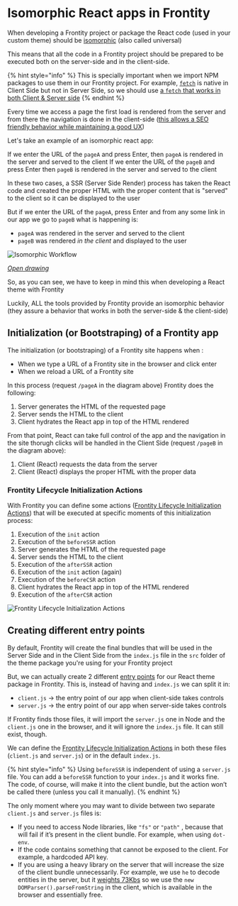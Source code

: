 # Isomorphic React apps in Frontity

When developing a Frontity project or package the React code (used in your custom theme) should be [isomorphic](https://www.smashingmagazine.com/2015/04/react-to-the-future-with-isomorphic-apps/) (also called universal) 

This means that all the code in a Frontity project should be prepared to be executed both on the server-side and in the client-side.

{% hint style="info" %}
This is specially important when we import NPM packages to use them in our Frontity project. For example, [`fetch`](https://developer.mozilla.org/en-US/docs/Web/API/Fetch_API/Using_Fetch) is native in Client Side but not in Server Side, so we should use [a `fetch` that works in both Client & Server side](https://api.frontity.org/frontity-packages/core-package/frontity#fetch) 
{% endhint %}

Every time we access a page the first load is rendered from the server and from there the navigation is done in the client-side ([this allows a SEO friendly behavior while maintaining a good UX](https://medium.com/capital-one-tech/why-everyone-is-talking-about-isomorphic-universal-javascript-and-why-it-matters-38c07c87905))

Let's take an example of an isomorphic react app:

If we enter the URL of the `pageA` and press Enter, then `pageA` is rendered in the server and served to the client
If we enter the URL of the `pageB` and press Enter then `pageB` is rendered in the server and served to the client

In these two cases, a SSR (Server Side Render) process has taken the React code and created the proper HTML with the proper content that is "served" to the client so it can be displayed to the user

But if we enter the URL of the `pageA`, press Enter and from any some link in our app we go to `pageB` what is happening is:
-  `pageA` was rendered in the server and served to the client
-  `pageB` was rendered *in the client* and displayed to the user

![Isomorphic Workflow](https://frontity.org/wp-content/uploads/2021/06/frontity-react-isomorphic-apps-.png) 

*[Open drawing](https://excalidraw.com/#json=6616620059328512,rwp6fVWHxGIgvfE0aYZvFQ)*

So, as you can see, we have to keep in mind this when developing a React theme with Frontity

Luckily, ALL the tools provided by Frontity provide an isomorphic behavior (they assure a behavior that works in both the server-side & the client-side)

## Initialization (or Bootstraping) of a Frontity app

The initialization (or bootstraping) of a Frontity site happens when :

- When we type a URL of a Frontity site in the browser and click enter 
- When we reload a URL of a Frontity site

In this process (request `/pageA` in the diagram above) Frontity does the following:
1. Server generates the HTML of the requested page
1. Server sends the HTML to the client
1. Client hydrates the React app in top of the HTML rendered

From that point, React can take full control of the app and the navigation in the site thorugh clicks will be handled in the Client Side (request `/pageB` in the diagram above):
1. Client (React) requests the data from the server 
1. Client (React) displays the proper HTML with the proper data

### Frontity Lifecycle Initialization Actions

With Frontity you can define some actions ([Frontity Lifecycle Initialization Actions](https://docs.frontity.org/learning-frontity/actions#frontity-lifecycle-initialization-actions)) that will be executed at specific moments of this initialization process:

1. Execution of the `init` action
1. Execution of the `beforeSSR` action
1. Server generates the HTML of the requested page
1. Server sends the HTML to the client
1. Execution of the `afterSSR` action
1. Execution of the `init` action (again)
1. Execution of the `beforeCSR` action
1. Client hydrates the React app in top of the HTML rendered
1. Execution of the `afterCSR` action

![Frontity Lifecycle Initialization Actions](https://frontity.org/wp-content/uploads/2021/04/actions-triggered-by-frontity.png)

## Creating different entry points

By default, Frontity will create the final bundles that will be used in the Server Side and in the Client Side from the `index.js` file in the `src` folder of the theme package you're using for your Frontity project

But, we can actually create 2 different [entry points](https://docs.frontity.org/learning-frontity/packages#entry-points) for our React theme package in Frontity. This is, instead of having and `index.js` we can split it in:
- `client.js` → the entry point of our app when client-side takes controls
- `server.js` → the entry point of our app when server-side takes controls

If Frontity finds those files, it will import the `server.js` one in Node and the `client.js` one in the browser, and it will ignore the `index.js` file. It can still exist, though.

We can define the [Frontity Lifecycle Initialization Actions](https://docs.frontity.org/learning-frontity/actions#frontity-lifecycle-initialization-actions) in both these files (`client.js` and `server.js`) or in the default `index.js`. 

{% hint style="info" %}
Using  `beforeSSR`  is independent of using a  `server.js`  file. You can add a  `beforeSSR`  function to your  `index.js`  and it works fine. The code, of course, will make it into the client bundle, but the action won’t be called there (unless you call it manually).
{% endhint %}

The only moment where you may want to divide between two separate  `client.js`  and  `server.js`  files is:

* If you need to access Node libraries, like  `"fs"`  or  `"path"` , because that will fail if it’s present in the client bundle. For example, when using `dot-env`.
* If the code contains something that cannot be exposed to the client. For example, a hardcoded API key.
* If you are using a heavy library on the server that will increase the size of the client bundle unnecessarily. For example, we use  `he`  to decode entities in the server, but it [weights 73Kbs](https://bundlephobia.com/result?p=he@1.2.0) so we use the  `new DOMParser().parseFromString`  in the client, which is available in the browser and essentially free.